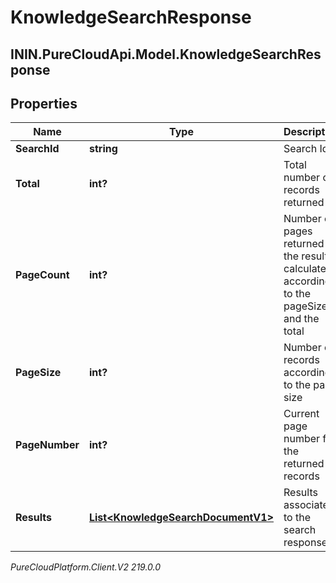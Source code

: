# KnowledgeSearchResponse

## ININ.PureCloudApi.Model.KnowledgeSearchResponse

## Properties

|Name | Type | Description | Notes|
|------------ | ------------- | ------------- | -------------|
| **SearchId** | **string** | Search Id | [optional] |
| **Total** | **int?** | Total number of records returned | [optional] |
| **PageCount** | **int?** | Number of pages returned in the result calculated according to the pageSize and the total | [optional] |
| **PageSize** | **int?** | Number of records according to the page size | [optional] |
| **PageNumber** | **int?** | Current page number for the returned records | [optional] |
| **Results** | [**List&lt;KnowledgeSearchDocumentV1&gt;**](KnowledgeSearchDocumentV1) | Results associated to the search response | [optional] |



_PureCloudPlatform.Client.V2 219.0.0_
